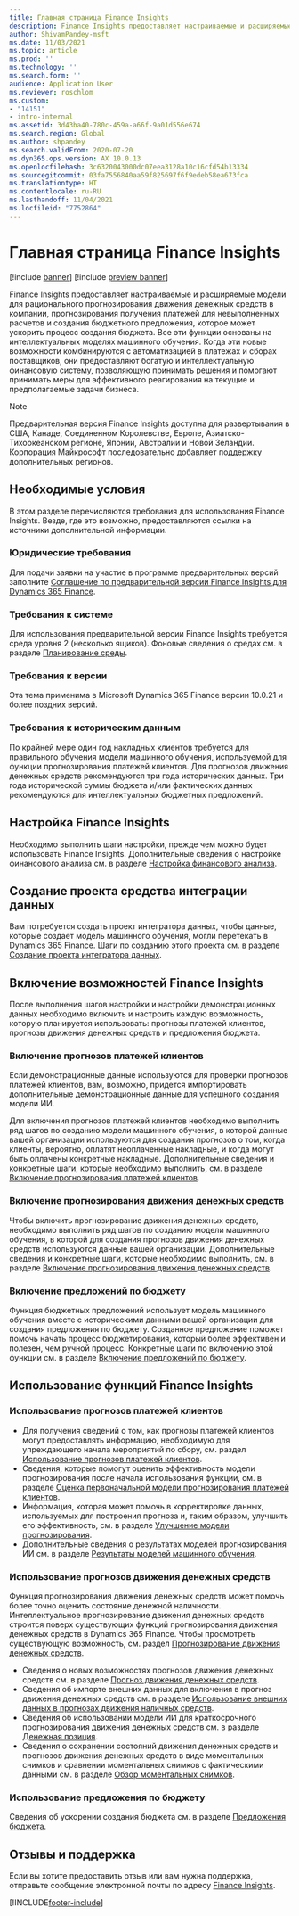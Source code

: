 ```yaml
---
title: Главная страница Finance Insights
description: Finance Insights предоставляет настраиваемые и расширяемые модели для точного и рационального прогнозирования движения денежных средств в компании, прогнозирования получения платежей для невыполненных расчетов и создания бюджетного предложения, которое может ускорить процесс создания бюджета. Все эти функции основаны на интеллектуальных моделях машинного обучения.
author: ShivamPandey-msft
ms.date: 11/03/2021
ms.topic: article
ms.prod: ''
ms.technology: ''
ms.search.form: ''
audience: Application User
ms.reviewer: roschlom
ms.custom:
- "14151"
- intro-internal
ms.assetid: 3d43ba40-780c-459a-a66f-9a01d556e674
ms.search.region: Global
ms.author: shpandey
ms.search.validFrom: 2020-07-20
ms.dyn365.ops.version: AX 10.0.13
ms.openlocfilehash: 3c6320043000dc07eea3128a10c16cfd54b13334
ms.sourcegitcommit: 03fa7556840aa59f825697f6f9edeb58ea673fca
ms.translationtype: HT
ms.contentlocale: ru-RU
ms.lasthandoff: 11/04/2021
ms.locfileid: "7752864"
---
```

# <a name="finance-insights-home-page"></a>Главная страница Finance Insights

[!include [banner](../includes/banner.md)]
[!include [preview banner](../includes/preview-banner.md)]

Finance Insights предоставляет настраиваемые и расширяемые модели для рационального прогнозирования движения денежных средств в компании, прогнозирования получения платежей для невыполненных расчетов и создания бюджетного предложения, которое может ускорить процесс создания бюджета. Все эти функции основаны на интеллектуальных моделях машинного обучения. Когда эти новые возможности комбинируются с автоматизацией в платежах и сборах поставщиков, они предоставляют богатую и интеллектуальную финансовую систему, позволяющую принимать решения и помогают принимать меры для эффективного реагирования на текущие и предполагаемые задачи бизнеса.

> [!NOTE]
> Предварительная версия Finance Insights доступна для развертывания в США, Канаде, Соединенном Королевстве, Европе, Азиатско-Тихоокеанском регионе, Японии, Австралии и Новой Зеландии. Корпорация Майкрософт последовательно добавляет поддержку дополнительных регионов.

## <a name="prerequisites"></a>Необходимые условия

В этом разделе перечисляются требования для использования Finance Insights. Везде, где это возможно, предоставляются ссылки на источники дополнительной информации.

### <a name="legal-requirements"></a>Юридические требования

Для подачи заявки на участие в программе предварительных версий заполните [Соглашение по предварительной версии Finance Insights для Dynamics 365 Finance](https://forms.office.com/FormsPro/Pages/ResponsePage.aspx?id=v4j5cvGGr0GRqy180BHbR56j8lZs0FdAvwT75_WNFyxUM1c0Uzc1RFpaU1RVTEwxVTNWUERPRThUSy4u).

### <a name="system-requirements"></a>Требования к системе

Для использования предварительной версии Finance Insights требуется среда уровня 2 (несколько ящиков). Фоновые сведения о средах см. в разделе [Планирование среды](../../fin-ops-core/fin-ops/imp-lifecycle/environment-planning.md).

### <a name="version-requirements"></a>Требования к версии

Эта тема применима в Microsoft Dynamics 365 Finance версии 10.0.21 и более поздних версий.

### <a name="historical-data-requirements"></a>Требования к историческим данным

По крайней мере один год накладных клиентов требуется для правильного обучения модели машинного обучения, используемой для функции прогнозирования платежей клиентов. Для прогнозов движения денежных средств рекомендуются три года исторических данных. Три года исторической суммы бюджета и/или фактических данных рекомендуются для интеллектуальных бюджетных предложений.

## <a name="configure-finance-insights"></a>Настройка Finance Insights

Необходимо выполнить шаги настройки, прежде чем можно будет использовать Finance Insights. Дополнительные сведения о настройке финансового анализа см. в разделе [Настройка финансового анализа](configure-for-fin-insites.md).

## <a name="create-a-data-integrator-project"></a>Создание проекта средства интеграции данных

Вам потребуется создать проект интегратора данных, чтобы данные, которые создает модель машинного обучения, могли перетекать в Dynamics 365 Finance. Шаги по созданию этого проекта см. в разделе [Создание проекта интегратора данных](create-data-integrate-project.md).

## <a name="enable-finance-insights-capabilities"></a>Включение возможностей Finance Insights

После выполнения шагов настройки и настройки демонстрационных данных необходимо включить и настроить каждую возможность, которую планируется использовать: прогнозы платежей клиентов, прогнозы движения денежных средств и предложения бюджета.

### <a name="enable-customer-payment-predictions"></a>Включение прогнозов платежей клиентов
Если демонстрационные данные используются для проверки прогнозов платежей клиентов, вам, возможно, придется импортировать дополнительные демонстрационные данные для успешного создания модели ИИ. 

Для включения прогнозов платежей клиентов необходимо выполнить ряд шагов по созданию модели машинного обучения, в которой данные вашей организации используются для создания прогнозов о том, когда клиенты, вероятно, оплатят неоплаченные накладные, и когда могут быть оплачены конкретные накладные. Дополнительные сведения и конкретные шаги, которые необходимо выполнить, см. в разделе [Включение прогнозирования платежей клиентов](enable-cust-paymnt-prediction.md). 

### <a name="enable-cash-flow-forecasting"></a>Включение прогнозирования движения денежных средств
Чтобы включить прогнозирование движения денежных средств, необходимо выполнить ряд шагов по созданию модели машинного обучения, в которой для создания прогнозов движения денежных средств используются данные вашей организации. Дополнительные сведения и конкретные шаги, которые необходимо выполнить, см. в разделе [Включение прогнозирования движения денежных средств](enable-cash-flow-forecasting.md).

### <a name="enable-budget-proposals"></a>Включение предложений по бюджету

Функция бюджетных предложений использует модель машинного обучения вместе с историческими данными вашей организации для создания предложения по бюджету. Созданное предложение поможет помочь начать процесс бюджетирования, который более эффективен и полезен, чем ручной процесс. Конкретные шаги по включению этой функции см. в разделе [Включение предложений по бюджету](enable-budget-proposal.md). 

## <a name="using-finance-insights-features"></a>Использование функций Finance Insights

### <a name="using-customer-payment-predictions"></a>Использование прогнозов платежей клиентов

- Для получения сведений о том, как прогнозы платежей клиентов могут предоставлять информацию, необходимую для упреждающего начала мероприятий по сбору, см. раздел [Использование прогнозов платежей клиентов](use-customer-payment-predictions.md).
- Сведения, которые помогут оценить эффективность модели прогнозирования после начала использования функции, см. в разделе [Оценка первоначальной модели прогнозирования платежей клиентов](evaluate-payment-prediction.md).
- Информация, которая может помочь в корректировке данных, используемых для построения прогноза и, таким образом, улучшить его эффективность, см. в разделе [Улучшение модели прогнозирования](improve-model.md).
- Дополнительные сведения о результатах моделей прогнозирования ИИ см. в разделе [Результаты моделей машинного обучения](confusion-matrix.md).

### <a name="using-cash-flow-forecasts"></a>Использование прогнозов движения денежных средств

Функция прогнозирования движения денежных средств может помочь более точно оценить состояние денежной наличности. Интеллектуальное прогнозирование движения денежных средств строится поверх существующих функций прогнозирования движения денежных средств в Dynamics 365 Finance. Чтобы просмотреть существующую возможность, см. раздел [Прогнозирование движения денежных средств](../cash-bank-management/cash-flow-forecasting.md).

- Сведения о новых возможностях прогнозов движения денежных средств см. в разделе [Прогноз движения денежных средств](cash-flow-forecast-intro.md).
- Сведения об импорте внешних данных для включения в прогноз движения денежных средств см. в разделе [Использование внешних данных в прогнозах движения наличных средств](external-data-in-cash-flow.md). 
- Сведения об использовании модели ИИ для краткосрочного прогнозирования движения денежных средств см. в разделе [Денежная позиция](cash-position.md).
- Сведения о сохранении состояний движения денежных средств и прогнозов движения денежных средств в виде моментальных снимков и сравнении моментальных снимков с фактическими данными см. в разделе [Обзор моментальных снимков](payment-snapshots.md).

### <a name="using-budget-proposal"></a>Использование предложения по бюджету

Сведения об ускорении создания бюджета см. в разделе [Предложения бюджета](budget-proposals.md). 

## <a name="feedback-and-support"></a>Отзывы и поддержка

Если вы хотите предоставить отзыв или вам нужна поддержка, отправьте сообщение электронной почты по адресу [Finance Insights](mailto:fiap@microsoft.com).

[!INCLUDE[footer-include](../../includes/footer-banner.md)]
